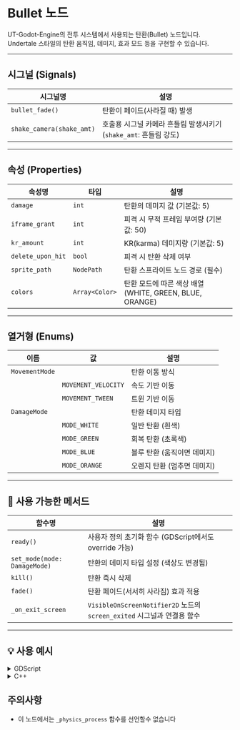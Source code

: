# Bullet 노드

UT-Godot-Engine의 전투 시스템에서 사용되는 탄환(Bullet) 노드입니다.  
Undertale 스타일의 탄환 움직임, 데미지, 효과 모드 등을 구현할 수 있습니다.

---

## 시그널 (Signals)

| 시그널명           | 설명                                  |
| --------------- | ----------------------------------- |
| `bullet_fade()` | 탄환이 페이드(사라질 때) 발생                |
| `shake_camera(shake_amt)` | 호출용 시그널 카메라 흔들림 발생시키기 (`shake_amt`: 흔들림 강도) |

---

## 속성 (Properties)

| 속성명             | 타입         | 설명                                   |
| --------------- | ---------- | ------------------------------------ |
| `damage`        | `int`      | 탄환의 데미지 값 (기본값: 5)                  |
| `iframe_grant`  | `int`      | 피격 시 무적 프레임 부여량 (기본값: 50)            |
| `kr_amount`     | `int`      | KR(karma) 데미지량 (기본값: 5)                 |
| `delete_upon_hit` | `bool`    | 피격 시 탄환 삭제 여부                        |
| `sprite_path`   | `NodePath` | 탄환 스프라이트 노드 경로 (필수)                      |
| `colors`        | `Array<Color>` | 탄환 모드에 따른 색상 배열 (WHITE, GREEN, BLUE, ORANGE) |

---

## 열거형 (Enums)

| 이름            | 값         | 설명                  |
| ------------- | --------- | ------------------- |
| `MovementMode` |           | 탄환 이동 방식             |
|               | `MOVEMENT_VELOCITY` | 속도 기반 이동          |
|               | `MOVEMENT_TWEEN`    | 트윈 기반 이동          |
| `DamageMode`  |           | 탄환 데미지 타입            |
|               | `MODE_WHITE`        | 일반 탄환 (흰색)         |
|               | `MODE_GREEN`        | 회복 탄환 (초록색)        |
|               | `MODE_BLUE`         | 블루 탄환 (움직이면 데미지) |
|               | `MODE_ORANGE`       | 오렌지 탄환 (멈추면 데미지) |

---

## 🔧 사용 가능한 메서드

| 함수명                       | 설명                                   |
| ------------------------ | ------------------------------------ |
| `ready()`               | 사용자 정의 초기화 함수 (GDScript에서도 override 가능) |
| `set_mode(mode: DamageMode)` | 탄환의 데미지 타입 설정 (색상도 변경됨)         |
| `kill()`                  | 탄환 즉시 삭제                            |
| `fade()`                  | 탄환 페이드(서서히 사라짐) 효과 적용             |
| `_on_exit_screen`                 | `VisibleOnScreenNotifier2D` 노드의 `screen_exited` 시그널과 연결용 함수             |

---

## 💡 사용 예시
<details>
<summary>GDScript</summary>

```gdscript
extends Bullet

const TIME: float = 0.8
const BEAM_COLLISION_MARGIN: float = 6

@onready var Beam: Control = $Sprite/Beam
@onready var Rect: NinePatchRect = $Sprite/Beam/NinePatchRect
@onready var AnimPlayer: AnimationPlayer = $AnimationPlayer

func ready() -> void:
	Collision.shape = RectangleShape2D.new()
	Collision.shape.size = Vector2.ZERO


func fire(target: Vector2, size: float = 1, delay: float = 0.5, duration: float = 0.5) -> Blaster:
	$load.play()
	scale = Vector2(max(size, 1), max(size, 1.5))
	target_position = target
	var distance: Vector2 = target_position - global_position
	velocity_tween = create_tween().set_ease(TweenEase).set_trans(TweenTrans).set_parallel()
	velocity_tween.tween_property(self, "position", distance, TIME).as_relative()
	velocity_tween.tween_property(self, "rotation", TAU, TIME).as_relative()
	velocity_tween.chain().tween_interval(delay - TIME)
	velocity_tween.chain().tween_callback(AnimPlayer.play.bind("prepare"))
	velocity_tween.tween_interval(0.15)
	velocity_tween.chain().tween_callback($fire.play)
	velocity_tween.tween_callback(_blast.bind(duration))
	return self


const GROW_TIME: float = 0.2
const SPEED: int = 1000

func _blast(duration: float) -> void:
	Collision.shape.size = Beam.size - Vector2(0, max(BEAM_COLLISION_MARGIN, 0))
	Collision.scale.x = 0
	shakeCamera.emit(0.5)
	Collision.position.y += Beam.size.y / 2.0
	Beam.show()
	AnimPlayer.play("fire")

	var tween_beam := create_tween().set_trans(Tween.TRANS_QUAD).set_loops()
	tween_beam.pause()
	tween_beam.tween_property(Rect, "scale:x", 0.75, GROW_TIME)
	tween_beam.tween_property(Rect, "scale:x", 1, GROW_TIME)

	var tw_remove := create_tween().set_trans(Tween.TRANS_QUAD).set_parallel()
	tw_remove.tween_interval(max(duration, GROW_TIME))
	tw_remove.chain()
	tw_remove.tween_property(Beam, "modulate:a", 0, GROW_TIME).set_trans(Tween.TRANS_LINEAR)
	tw_remove.tween_property(Collision, "scale:x", 0, GROW_TIME)
	tw_remove.tween_callback(Collision.queue_free).set_delay(GROW_TIME / 2.0)
	tw_remove.tween_property(Beam, "scale:x", 0, GROW_TIME)
	tw_remove.chain().tween_callback(queue_free).set_delay(1.8)


	var tw := create_tween().set_trans(Tween.TRANS_QUAD).set_parallel()
	tw.tween_property(Beam, "scale:x", 1, GROW_TIME)
	tw.tween_property(Collision, "scale:x", 1, GROW_TIME)
	tw.tween_property(Beam, "modulate:a", 1, GROW_TIME).set_trans(Tween.TRANS_LINEAR)
	tw.tween_callback(tween_beam.play)

	var tw_move := create_tween().set_trans(Tween.TRANS_SINE)
	tw_move.tween_property(self, "position", Vector2.UP.rotated(rotation) * SPEED, 1.0).as_relative()
```

</details>

<details>
<summary>C++</summary>

```C++
#include "blaster.h"
#include<godot_cpp/variant/utility_functions.hpp>
#include<godot_cpp/classes/scene_tree.hpp>
#include<godot_cpp/classes/audio_stream_player.hpp>
using namespace godot;

Blaster::Blaster() {
    beam = nullptr;
    rect = nullptr;
    anim_player = nullptr;
    tween_trans = Tween::TRANS_QUAD;
    tween_ease = Tween::EASE_IN_OUT;
}

Blaster::~Blaster() {}

void Blaster::_bind_methods() {
    ClassDB::bind_method(D_METHOD("fire", "target", "size", "delay", "duration"), &Blaster::fire, 
                         DEFVAL(1.0f), DEFVAL(0.5f), DEFVAL(0.5f));
    ClassDB::bind_method(D_METHOD("_blast", "duration"), &Blaster::_blast);
}

void Blaster::ready() {
    beam = Object::cast_to<Control>(get_node_internal("Sprite/Beam"));
    rect = Object::cast_to<NinePatchRect>(get_node_internal("Sprite/Beam/NinePatchRect"));
    anim_player = Object::cast_to<AnimationPlayer>(get_node_internal("AnimationPlayer"));
    collision = Object::cast_to<CollisionShape2D>(get_node_internal("Area2D/CollisionShape2D"));
    
    Ref<RectangleShape2D> shape = memnew(RectangleShape2D);
    shape->set_size(Vector2(0, 0));
    collision->set_shape(shape);
}

Blaster* Blaster::fire(const Vector2& target, float size, float delay, float duration) {
    Object::cast_to<AudioStreamPlayer>(get_node_internal("load"))->play();
    set_scale(Vector2(Math::max(size, 1.0f), Math::max(size, 1.5f)));
    
    target_position = target;
    Vector2 distance;
    if(get_parent()->is_class("Node2D"))
        distance = target_position - get_global_position();
    else distance = target_position - get_position();
    
    velocity_tween = create_tween()->set_ease(tween_ease)->set_trans(tween_trans)->set_parallel(true);
    velocity_tween->tween_property(this, "position", distance, TIME)->as_relative();
    velocity_tween->tween_property(this, "rotation", Math_TAU, TIME)->as_relative();
    velocity_tween->chain()->tween_interval(delay - TIME);
    velocity_tween->chain()->tween_callback(Callable(anim_player, "play").bind("prepare"));
    velocity_tween->tween_interval(0.15);
    velocity_tween->chain()->tween_callback(Callable(Object::cast_to<AudioStreamPlayer>(get_node_internal("fire")), "play"));
    velocity_tween->tween_callback(Callable(this, "_blast").bind(duration));
    
    return this;
}

void Blaster::_blast(float duration) {
    Ref<RectangleShape2D> shape = collision->get_shape();
    
    Vector2 beam_size = beam->get_size();
    shape->set_size(Vector2(beam_size.x, beam_size.y - Math::max(BEAM_COLLISION_MARGIN, 0.0f)));
    collision->set_scale(Vector2(0, 1));
    
    emit_signal("shake_camera", 0.06f);
    
    Vector2 collision_pos = collision->get_position();
    collision_pos.y += beam_size.y / 2.0f;
    collision->set_position(collision_pos);
    beam->show();
    
    anim_player->play("fire");
    
    Ref<Tween> tween_beam = create_tween()->set_trans(Tween::TRANS_QUAD)->set_loops();
    tween_beam->pause();
    tween_beam->tween_property(rect, "scale:x", 0.75f, GROW_TIME);
    tween_beam->tween_property(rect, "scale:x", 1.0f, GROW_TIME);
    
    Ref<Tween> tw_remove = create_tween()->set_trans(Tween::TRANS_QUAD)->set_parallel(true);
    tw_remove->tween_interval(Math::max(duration, GROW_TIME));
    tw_remove->chain();
    tw_remove->tween_property(beam, "modulate:a", 0, GROW_TIME)->set_trans(Tween::TRANS_LINEAR);
    tw_remove->tween_property(collision, "scale:x", 0, GROW_TIME);
    tw_remove->tween_callback(Callable(collision, "set_disabled").bind(true))->set_delay(GROW_TIME / 2.0f);
    tw_remove->tween_property(beam, "scale:x", 0, GROW_TIME);
    tw_remove->chain()->tween_callback(Callable(this, "queue_free"))->set_delay(1.8);

    Ref<Tween> tw = create_tween()->set_trans(Tween::TRANS_QUAD)->set_parallel(true);
    tw->tween_property(beam, "scale:x", 1.0f, GROW_TIME);
    tw->tween_property(collision, "scale:x", 1.0f, GROW_TIME);
    tw->tween_property(beam, "modulate:a", 1, GROW_TIME)->set_trans(Tween::TRANS_LINEAR);
    tw->tween_callback(Callable(tween_beam.ptr(), "play"));
    
    Ref<Tween> tw_move = create_tween()->set_trans(Tween::TRANS_SINE);
    Vector2 up_vector = Vector2(0, -1);
    Vector2 relative_pos = up_vector.rotated(get_rotation()) * SPEED;
    tw_move->tween_property(this, "position", relative_pos, 1.0f)->as_relative();
}
```

</details>

## 주의사항

- 이 노드에서는 `_physics_process` 함수를 선언할수 없습니다
